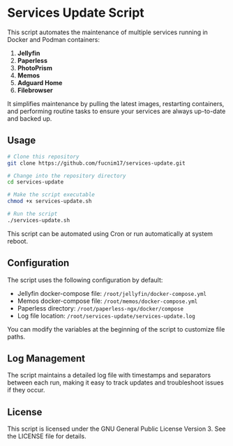 # Services Update Script

This script automates the maintenance of multiple services running in Docker and Podman containers:

1. **Jellyfin**
2. **Paperless**
3. **PhotoPrism**
4. **Memos**
5. **Adguard Home**
6. **Filebrowser**

It simplifies maintenance by pulling the latest images, restarting containers, and performing routine tasks to ensure your services are always up-to-date and backed up.

## Usage

```bash
# Clone this repository
git clone https://github.com/fucnim17/services-update.git

# Change into the repository directory
cd services-update

# Make the script executable
chmod +x services-update.sh

# Run the script
./services-update.sh
```

This script can be automated using Cron or run automatically at system reboot.

## Configuration

The script uses the following configuration by default:
- Jellyfin docker-compose file: `/root/jellyfin/docker-compose.yml`
- Memos docker-compose file: `/root/memos/docker-compose.yml`
- Paperless directory: `/root/paperless-ngx/docker/compose`
- Log file location: `/root/services-update/services-update.log`

You can modify the variables at the beginning of the script to customize file paths.

## Log Management

The script maintains a detailed log file with timestamps and separators between each run, making it easy to track updates and troubleshoot issues if they occur.

## License

This script is licensed under the GNU General Public License Version 3. See the LICENSE file for details.
